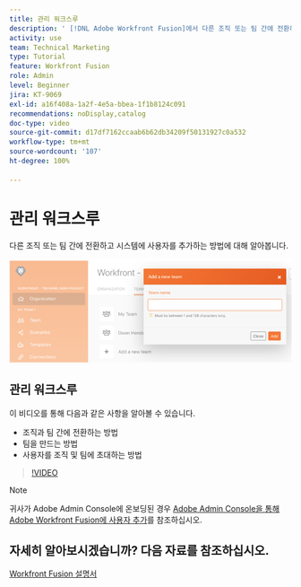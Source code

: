 ```yaml
---
title: 관리 워크스루
description: ' [!DNL Adobe Workfront Fusion]에서 다른 조직 또는 팀 간에 전환하고 시스템에 사용자를 추가하는 방법에 대해 알아봅니다.'
activity: use
team: Technical Marketing
type: Tutorial
feature: Workfront Fusion
role: Admin
level: Beginner
jira: KT-9069
exl-id: a16f408a-1a2f-4e5a-bbea-1f1b8124c091
recommendations: noDisplay,catalog
doc-type: video
source-git-commit: d17df7162ccaab6b62db34209f50131927c0a532
workflow-type: tm+mt
source-wordcount: '107'
ht-degree: 100%

---
```


# 관리 워크스루

다른 조직 또는 팀 간에 전환하고 시스템에 사용자를 추가하는 방법에 대해 알아봅니다.

![오류 처리가 있는 시나리오 이미지](assets/workfront-fusion-administration-1.png)

## 관리 워크스루

이 비디오를 통해 다음과 같은 사항을 알아볼 수 있습니다.

* 조직과 팀 간에 전환하는 방법
* 팀을 만드는 방법
* 사용자를 조직 및 팀에 초대하는 방법

>[!VIDEO](https://video.tv.adobe.com/v/335310/?quality=12&learn=on&enablevpops)

>[!NOTE]
>
>귀사가 Adobe Admin Console에 온보딩된 경우 [Adobe Admin Console을 통해 Adobe Workfront Fusion에 사용자 추가](https://experienceleague.adobe.com/docs/workfront/using/adobe-workfront-fusion/fusion-in-experience-cloud/add-fusion-users-admin-console.html)를 참조하십시오.


## 자세히 알아보시겠습니까? 다음 자료를 참조하십시오.

[Workfront Fusion 설명서](https://experienceleague.adobe.com/docs/workfront/using/adobe-workfront-fusion/workfront-fusion-2.html?lang=ko-KR)
